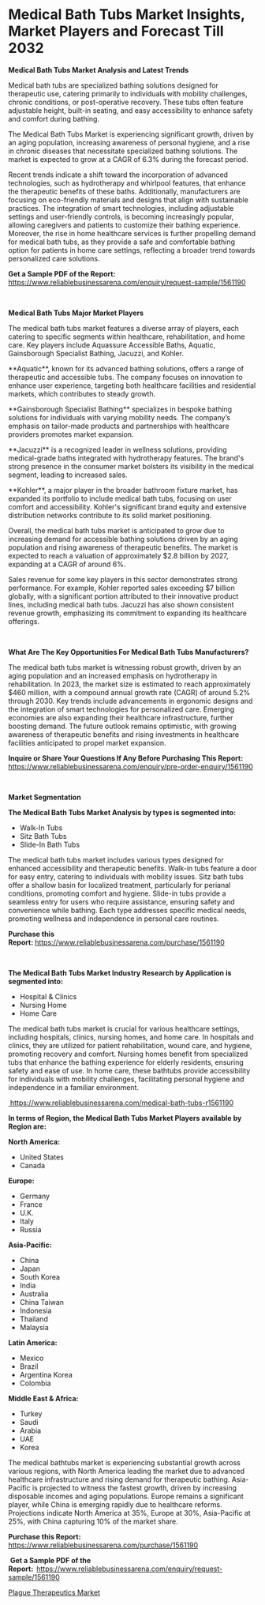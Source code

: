 <p><h1>Medical Bath Tubs Market Insights, Market Players and Forecast Till 2032</h1></p><p><strong>Medical Bath Tubs Market Analysis and Latest Trends</strong></p>
<p><p>Medical bath tubs are specialized bathing solutions designed for therapeutic use, catering primarily to individuals with mobility challenges, chronic conditions, or post-operative recovery. These tubs often feature adjustable height, built-in seating, and easy accessibility to enhance safety and comfort during bathing. </p><p>The Medical Bath Tubs Market is experiencing significant growth, driven by an aging population, increasing awareness of personal hygiene, and a rise in chronic diseases that necessitate specialized bathing solutions. The market is expected to grow at a CAGR of 6.3% during the forecast period. </p><p>Recent trends indicate a shift toward the incorporation of advanced technologies, such as hydrotherapy and whirlpool features, that enhance the therapeutic benefits of these baths. Additionally, manufacturers are focusing on eco-friendly materials and designs that align with sustainable practices. The integration of smart technologies, including adjustable settings and user-friendly controls, is becoming increasingly popular, allowing caregivers and patients to customize their bathing experience. Moreover, the rise in home healthcare services is further propelling demand for medical bath tubs, as they provide a safe and comfortable bathing option for patients in home care settings, reflecting a broader trend towards personalized care solutions.</p></p>
<p><strong>Get a Sample PDF of the Report:&nbsp;</strong> <a href="https://www.reliablebusinessarena.com/enquiry/request-sample/1561190?utm_campaign=2795&utm_medium=2&utm_source=Github&utm_content=ia&utm_term=03032025&utm_id=medical-bath-tubs">https://www.reliablebusinessarena.com/enquiry/request-sample/1561190</a></p>
<p>&nbsp;</p>
<p><strong>Medical Bath Tubs Major Market Players</strong></p>
<p><p>The medical bath tubs market features a diverse array of players, each catering to specific segments within healthcare, rehabilitation, and home care. Key players include Aquassure Accessible Baths, Aquatic, Gainsborough Specialist Bathing, Jacuzzi, and Kohler.</p><p>**Aquatic**, known for its advanced bathing solutions, offers a range of therapeutic and accessible tubs. The company focuses on innovation to enhance user experience, targeting both healthcare facilities and residential markets, which contributes to steady growth.</p><p>**Gainsborough Specialist Bathing** specializes in bespoke bathing solutions for individuals with varying mobility needs. The company’s emphasis on tailor-made products and partnerships with healthcare providers promotes market expansion. </p><p>**Jacuzzi** is a recognized leader in wellness solutions, providing medical-grade baths integrated with hydrotherapy features. The brand's strong presence in the consumer market bolsters its visibility in the medical segment, leading to increased sales.</p><p>**Kohler**, a major player in the broader bathroom fixture market, has expanded its portfolio to include medical bath tubs, focusing on user comfort and accessibility. Kohler's significant brand equity and extensive distribution networks contribute to its solid market positioning.</p><p>Overall, the medical bath tubs market is anticipated to grow due to increasing demand for accessible bathing solutions driven by an aging population and rising awareness of therapeutic benefits. The market is expected to reach a valuation of approximately $2.8 billion by 2027, expanding at a CAGR of around 6%.</p><p>Sales revenue for some key players in this sector demonstrates strong performance. For example, Kohler reported sales exceeding $7 billion globally, with a significant portion attributed to their innovative product lines, including medical bath tubs. Jacuzzi has also shown consistent revenue growth, emphasizing its commitment to expanding its healthcare offerings.</p></p>
<p>&nbsp;</p>
<p><strong>What Are The Key Opportunities For Medical Bath Tubs Manufacturers?</strong></p>
<p><p>The medical bath tubs market is witnessing robust growth, driven by an aging population and an increased emphasis on hydrotherapy in rehabilitation. In 2023, the market size is estimated to reach approximately $460 million, with a compound annual growth rate (CAGR) of around 5.2% through 2030. Key trends include advancements in ergonomic designs and the integration of smart technologies for personalized care. Emerging economies are also expanding their healthcare infrastructure, further boosting demand. The future outlook remains optimistic, with growing awareness of therapeutic benefits and rising investments in healthcare facilities anticipated to propel market expansion.</p></p>
<p><strong>Inquire or Share Your Questions If Any Before Purchasing This Report:</strong> <a href="https://www.reliablebusinessarena.com/enquiry/pre-order-enquiry/1561190?utm_campaign=2795&utm_medium=2&utm_source=Github&utm_content=ia&utm_term=03032025&utm_id=medical-bath-tubs">https://www.reliablebusinessarena.com/enquiry/pre-order-enquiry/1561190</a></p>
<p>&nbsp;</p>
<p><strong>Market Segmentation</strong></p>
<p><strong>The Medical Bath Tubs Market Analysis by types is segmented into:</strong></p>
<p><ul><li>Walk-In Tubs</li><li>Sitz Bath Tubs</li><li>Slide-In Bath Tubs</li></ul></p>
<p><p>The medical bath tubs market includes various types designed for enhanced accessibility and therapeutic benefits. Walk-in tubs feature a door for easy entry, catering to individuals with mobility issues. Sitz bath tubs offer a shallow basin for localized treatment, particularly for perianal conditions, promoting comfort and hygiene. Slide-in tubs provide a seamless entry for users who require assistance, ensuring safety and convenience while bathing. Each type addresses specific medical needs, promoting wellness and independence in personal care routines.</p></p>
<p><strong>Purchase this Report:&nbsp;</strong><a href="https://www.reliablebusinessarena.com/purchase/1561190?utm_campaign=2795&utm_medium=2&utm_source=Github&utm_content=ia&utm_term=03032025&utm_id=medical-bath-tubs">https://www.reliablebusinessarena.com/purchase/1561190</a></p>
<p>&nbsp;</p>
<p><strong>The Medical Bath Tubs Market Industry Research by Application is segmented into:</strong></p>
<p><ul><li>Hospital & Clinics</li><li>Nursing Home</li><li>Home Care</li></ul></p>
<p><p>The medical bath tubs market is crucial for various healthcare settings, including hospitals, clinics, nursing homes, and home care. In hospitals and clinics, they are utilized for patient rehabilitation, wound care, and hygiene, promoting recovery and comfort. Nursing homes benefit from specialized tubs that enhance the bathing experience for elderly residents, ensuring safety and ease of use. In home care, these bathtubs provide accessibility for individuals with mobility challenges, facilitating personal hygiene and independence in a familiar environment.</p></p>
<p><a href="https://www.reliablebusinessarena.com/medical-bath-tubs-r1561190?utm_campaign=2795&utm_medium=2&utm_source=Github&utm_content=ia&utm_term=03032025&utm_id=medical-bath-tubs">&nbsp;https://www.reliablebusinessarena.com/medical-bath-tubs-r1561190</a></p>
<p><strong>In terms of Region, the Medical Bath Tubs Market Players available by Region are:</strong></p>
<p>
    <p> <strong> North America: </strong>
        <ul>
            <li>United States</li>
            <li>Canada</li>
        </ul>
        </p> 
    <p> <strong> Europe: </strong>
        <ul>
            <li>Germany</li>
            <li>France</li>
            <li>U.K.</li>
            <li>Italy</li>
            <li>Russia</li>
        </ul>
        </p> 
    <p> <strong> Asia-Pacific: </strong>
        <ul>
            <li>China</li>
            <li>Japan</li>
            <li>South Korea</li>
            <li>India</li>
            <li>Australia</li>
            <li>China Taiwan</li>
            <li>Indonesia</li>
            <li>Thailand</li>
            <li>Malaysia</li>
        </ul>
        </p> 
    <p> <strong> Latin America: </strong>
        <ul>
            <li>Mexico</li>
            <li>Brazil</li>
            <li>Argentina Korea</li>
            <li>Colombia</li>
        </ul>
        </p> 
    <p> <strong> Middle East & Africa: </strong>
        <ul>
            <li>Turkey</li>
            <li>Saudi</li>
            <li>Arabia</li>
            <li>UAE</li>
            <li>Korea</li>
        </ul>
    </p>
    </p>
<p><p>The medical bathtubs market is experiencing substantial growth across various regions, with North America leading the market due to advanced healthcare infrastructure and rising demand for therapeutic bathing. Asia-Pacific is projected to witness the fastest growth, driven by increasing disposable incomes and aging populations. Europe remains a significant player, while China is emerging rapidly due to healthcare reforms. Projections indicate North America at 35%, Europe at 30%, Asia-Pacific at 25%, with China capturing 10% of the market share.</p></p>
<p><strong>Purchase this Report: </strong><a href="https://www.reliablebusinessarena.com/purchase/1561190?utm_campaign=2795&utm_medium=2&utm_source=Github&utm_content=ia&utm_term=03032025&utm_id=medical-bath-tubs">https://www.reliablebusinessarena.com/purchase/1561190</a></p>
<p>&nbsp;<strong>Get a Sample PDF of the Report:&nbsp;&nbsp;</strong><a href="https://www.reliablebusinessarena.com/enquiry/request-sample/1561190?utm_campaign=2795&utm_medium=2&utm_source=Github&utm_content=ia&utm_term=03032025&utm_id=medical-bath-tubs">https://www.reliablebusinessarena.com/enquiry/request-sample/1561190</a></p>
<p><strong></strong></p>
<p><p><a href="https://github.com/naulasulakr0/Market-Research-Report-List-1/blob/main/plague-therapeutics-market.md?utm_campaign=2795&utm_medium=2&utm_source=Github&utm_content=ia&utm_term=03032025&utm_id=medical-bath-tubs">Plague Therapeutics Market</a></p></p>